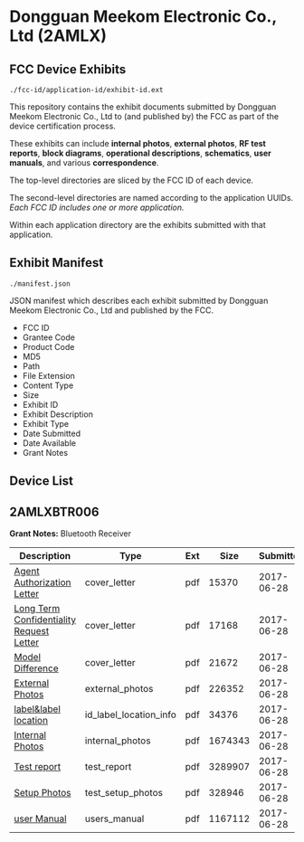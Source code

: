 # Dongguan Meekom Electronic Co., Ltd (2AMLX)
## FCC Device Exhibits

```
./fcc-id/application-id/exhibit-id.ext
```

This repository contains the exhibit documents submitted by Dongguan Meekom Electronic Co., Ltd to (and published by) the FCC as part of the device certification process.

These exhibits can include **internal photos**, **external photos**, **RF test reports**, **block diagrams**, **operational descriptions**, **schematics**, **user manuals**, and various **correspondence**.

The top-level directories are sliced by the FCC ID of each device.

The second-level directories are named according to the application UUIDs. *Each FCC ID includes one or more application.*

Within each application directory are the exhibits submitted with that application. 

## Exhibit Manifest

```
./manifest.json
```

JSON manifest which describes each exhibit submitted by Dongguan Meekom Electronic Co., Ltd and published by the FCC.

- FCC ID
- Grantee Code
- Product Code
- MD5
- Path
- File Extension
- Content Type
- Size
- Exhibit ID
- Exhibit Description
- Exhibit Type
- Date Submitted
- Date Available
- Grant Notes

## Device List
## 2AMLXBTR006
**Grant Notes:** Bluetooth Receiver

| Description | Type | Ext | Size | Submitted | Available |
| ----------- | ---- | --- | ---- | --------- | --------- |
| [Agent Authorization Letter](2AMLXBTR006/4e52deff0f60b73a7f042b6ad28537c9/3442750.pdf) | cover_letter | pdf | 15370 | 2017-06-28 | 2017-06-28 |
| [Long Term Confidentiality Request Letter](2AMLXBTR006/4e52deff0f60b73a7f042b6ad28537c9/3442777.pdf) | cover_letter | pdf | 17168 | 2017-06-28 | 2017-06-28 |
| [Model Difference](2AMLXBTR006/4e52deff0f60b73a7f042b6ad28537c9/3442778.pdf) | cover_letter | pdf | 21672 | 2017-06-28 | 2017-06-28 |
| [External Photos](2AMLXBTR006/4e52deff0f60b73a7f042b6ad28537c9/3442770.pdf) | external_photos | pdf | 226352 | 2017-06-28 | 2017-06-28 |
| [label&label location](2AMLXBTR006/4e52deff0f60b73a7f042b6ad28537c9/3442776.pdf) | id_label_location_info | pdf | 34376 | 2017-06-28 | 2017-06-28 |
| [Internal Photos](2AMLXBTR006/4e52deff0f60b73a7f042b6ad28537c9/3442773.pdf) | internal_photos | pdf | 1674343 | 2017-06-28 | 2017-06-28 |
| [Test report](2AMLXBTR006/4e52deff0f60b73a7f042b6ad28537c9/3442755.pdf) | test_report | pdf | 3289907 | 2017-06-28 | 2017-06-28 |
| [Setup Photos](2AMLXBTR006/4e52deff0f60b73a7f042b6ad28537c9/3442781.pdf) | test_setup_photos | pdf | 328946 | 2017-06-28 | 2017-06-28 |
| [user Manual](2AMLXBTR006/4e52deff0f60b73a7f042b6ad28537c9/3442782.pdf) | users_manual | pdf | 1167112 | 2017-06-28 | 2017-06-28 |
